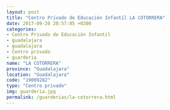 ```yaml
---
layout: post
title: "Centro Privado de Educación Infantil LA COTORRERA"
date: 2017-09-20 20:57:05 +0200
categories:
- Centro Privado de Educación Infantil
- guadalajara
- guadalajara
- Centro privado
- guarderia
name: "LA COTORRERA"
province: "Guadalajara"
location: "Guadalajara"
code: "19009282"
type: "Centro privado"
img: guarderia.jpg
permalink: /guarderias/la-cotorrera.html
---
```

